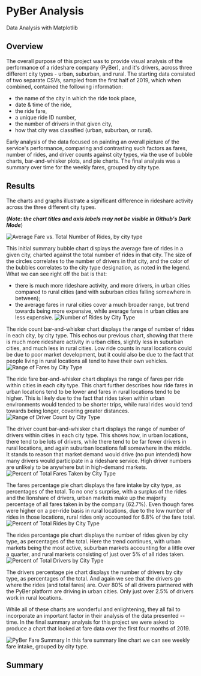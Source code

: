 # PyBer Analysis
Data Analysis with Matplotlib

## Overview
The overall purpose of this project was to provide visual analysis of the performance of a rideshare company (PyBer), and it's drivers, across three different city types - urban, suburban, and rural. The starting data consisted of two separate CSVs, sampled from the first half of 2019, which when combined, contained the following information: 
- the name of the city in which the ride took place,
- date & time of the ride,
- the ride fare,
- a unique ride ID number,
- the number of drivers in that given city,
- how that city was classified (urban, suburban, or rural).

Early analysis of the data focused on painting an overall picture of the service's performance, comparing and contrasting such factors as fares, number of rides, and driver counts against city types, via the use of bubble charts, bar-and-whisker plots, and pie charts. The final analysis was a summary over time for the weekly fares, grouped by city type.

## Results
The charts and graphs illustrate a significant difference in rideshare activity across the three different city types.

(***Note: the chart titles and axis labels may not be visible in Github's Dark Mode***)

![Average Fare vs. Total Number of Rides, by city type](analysis/Fig1.png)

This initial summary bubble chart displays the average fare of rides in a given city, charted against the total number of rides in that city. The size of the circles correlates to the number of drivers in that city, and the color of the bubbles correlates to the city type designation, as noted in the legend. What we can see right off the bat is that:
- there is much more rideshare activity, and more drivers, in urban cities compared to rural cities (and with suburban cities falling somewhere in between);
- the average fares in rural cities cover a much broader range, but trend towards being more expensive, while average fares in urban cities are less expensive. 
![Number of Rides by City Type](analysis/Fig2.png)

The ride count bar-and-whisker chart displays the range of number of rides in each city, by city type. This echos our previous chart, showing that there is much more rideshare activity in urban cities, slightly less in suburban cities, and much less in rural cities. Low ride counts in rural locations could be due to poor market development, but it could also be due to the fact that people living in rural locations all tend to have their own vehicles.
![Range of Fares by City Type](analysis/Fig3.png)

The ride fare bar-and-whisker chart displays the range of fares per ride within cities in each city type. This chart further describes how ride fares in urban locations tend to be lower and fares in rural locations tend to be higher. This is likely due to the fact that rides taken within urban environments would tended to be shorter trips, while rural rides would tend towards being longer, covering greater distances.
![Range of Driver Count by City Type](analysis/Fig4.png)

The driver count bar-and-whisker chart displays the range of number of drivers within cities in each city type. This shows how, in urban locations, there tend to be lots of drivers, while there tend to be far fewer drivers in rural locations, and again suburban locations fall somewhere in the middle. It stands to reason that market demand would drive (no pun intended) how many drivers would participate in a rideshare service. High driver numbers are unlikely to be anywhere but in high-demand markets. 
![Percent of Total Fares Taken by City Type](analysis/Fig5.png)

The fares percentage pie chart displays the fare intake by city type, as percentages of the total. To no one's surprise, with a surplus of the rides and the lionshare of drivers, urban markets make up the majority percentage of all fares taken in by the company (62.7%). Even though fares were higher on a per-ride basis in rural locations, due to the low number of rides in those locations, rural rides only accounted for 6.8% of the fare total.
![Percent of Total Rides by City Type](analysis/Fig6.png)

The rides percentage pie chart displays the number of rides given by city type, as percentages of the total. Here the trend continues, with urban markets being the most active, suburban markets accounting for a little over a quarter, and rural markets consisting of just over 5% of all rides taken.
![Percent of Total Drivers by City Type](analysis/Fig7.png)

The drivers percentage pie chart displays the number of drivers by city type, as percentages of the total. And again we see that the drivers go where the rides (and total fares) are. Over 80% of all drivers partnered with the PyBer platform are driving in urban cities. Only just over 2.5% of drivers work in rural locations.

While all of these charts are wonderful and enlightening, they all fail to incorporate an important factor in their analysis of the data presented -- time. In the final summary analysis for this project we were asked to produce a chart that looked at fare data over the first four months of 2019.

![PyBer Fare Summary](analysis/PyBer_fare_summary.png)
In this fare summary line chart we can see weekly fare intake, grouped by city type. 






## Summary
